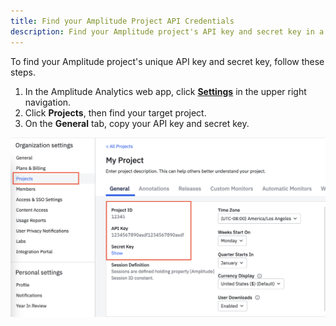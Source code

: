 ```yaml
---
title: Find your Amplitude Project API Credentials
description: Find your Amplitude project's API key and secret key in a few easy steps. 
---
```


To find your Amplitude project's unique API key and secret key, follow these steps. 

1. In the Amplitude Analytics web app, click [**Settings**](http://analytics.amplitude.com/amp-dev-docs/settings/projects) in the upper right navigation.
2. Click **Projects**, then find your target project.
3. On the **General** tab, copy your API key and secret key.

![Screenshot of the project settings page where you can find your API credentials.](../assets/images/project-settings-page.png)
